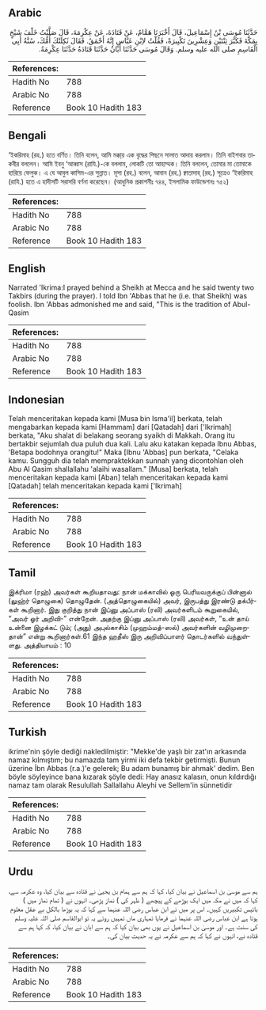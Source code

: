 ## Arabic


<div dir="rtl" lang="ar" style={{fontSize:'larger',backgroundColor:'#f8f9fa',padding:20}}>
حَدَّثَنَا مُوسَى بْنُ إِسْمَاعِيلَ، قَالَ أَخْبَرَنَا هَمَّامٌ، عَنْ قَتَادَةَ، عَنْ عِكْرِمَةَ، قَالَ صَلَّيْتُ خَلْفَ شَيْخٍ بِمَكَّةَ فَكَبَّرَ ثِنْتَيْنِ وَعِشْرِينَ تَكْبِيرَةً، فَقُلْتُ لاِبْنِ عَبَّاسٍ إِنَّهُ أَحْمَقُ‏.‏ فَقَالَ ثَكِلَتْكَ أُمُّكَ، سُنَّةُ أَبِي الْقَاسِمِ صلى الله عليه وسلم‏.‏ وَقَالَ مُوسَى حَدَّثَنَا أَبَانُ حَدَّثَنَا قَتَادَةُ حَدَّثَنَا عِكْرِمَةُ‏.‏
</div>
<div style={{backgroundColor:'#f8f9fa',padding:20, marginBottom: 10}}><table> <thead> <tr> <th>References:</th> <th></th> </tr> </thead> <tbody><tr><td>Hadith No</td><td>788</td></tr><tr><td>Arabic No</td><td>788</td></tr><tr><td>Reference</td><td>Book 10 Hadith 183</td></tr></tbody></table></div>

## Bengali


<div dir="ltr" lang="bn" style={{fontSize:'larger',backgroundColor:'#f8f9fa',padding:20}}>
‘ইকরিমাহ (রহ.) হতে বর্ণিত। তিনি বলেন, আমি মক্কা্য় এক বৃদ্ধের পিছনে সালাত আদায় করলাম। তিনি বাইশবার তাকবীর বললেন। আমি ইবনু ‘আব্বাস (রাযি.)-কে বললাম, লোকটি তো আহাম্মক। তিনি বললেন, তোমার মা তোমাকে হারিয়ে ফেলুক। এ যে আবুল কাসিম-এর সুন্নাত। মূসা (রহ.) বলেন, আবান (রহ.) ক্বাতাদাহ্ (রহ.) সূত্রেও ‘ইকরিমাহ (রাযি.) হতে এ হাদীসটি সরাসরি বর্ণনা করেছেন। (আধুনিক প্রকাশনীঃ ৭৪৪, ইসলামিক ফাউন্ডেশনঃ ৭৫২)
</div>
<div style={{backgroundColor:'#f8f9fa',padding:20, marginBottom: 10}}><table> <thead> <tr> <th>References:</th> <th></th> </tr> </thead> <tbody><tr><td>Hadith No</td><td>788</td></tr><tr><td>Arabic No</td><td>788</td></tr><tr><td>Reference</td><td>Book 10 Hadith 183</td></tr></tbody></table></div>

## English


<div dir="ltr" lang="en" style={{fontSize:'larger',backgroundColor:'#f8f9fa',padding:20}}>
Narrated 'Ikrima:I prayed behind a Sheikh at Mecca and he said twenty two Takbirs (during the prayer). I told Ibn 'Abbas that he (i.e. that Sheikh) was foolish. Ibn 'Abbas admonished me and said, "This is the tradition of Abul-Qasim
</div>
<div style={{backgroundColor:'#f8f9fa',padding:20, marginBottom: 10}}><table> <thead> <tr> <th>References:</th> <th></th> </tr> </thead> <tbody><tr><td>Hadith No</td><td>788</td></tr><tr><td>Arabic No</td><td>788</td></tr><tr><td>Reference</td><td>Book 10 Hadith 183</td></tr></tbody></table></div>

## Indonesian


<div dir="ltr" lang="id" style={{fontSize:'larger',backgroundColor:'#f8f9fa',padding:20}}>
Telah menceritakan kepada kami [Musa bin Isma'il] berkata, telah mengabarkan kepada kami [Hammam] dari [Qatadah] dari ['Ikrimah] berkata, "Aku shalat di belakang seorang syaikh di Makkah. Orang itu bertakbir sejumlah dua puluh dua kali. Lalu aku katakan kepada Ibnu Abbas, 'Betapa bodohnya orangitu!" Maka [Ibnu 'Abbas] pun berkata, "Celaka kamu. Sungguh dia telah mempraktekkan sunnah yang dicontohlan oleh Abu Al Qasim shallallahu 'alaihi wasallam." [Musa] berkata, telah menceritakan kepada kami [Aban] telah menceritakan kepada kami [Qatadah] telah menceritakan kepada kami ['Ikrimah]
</div>
<div style={{backgroundColor:'#f8f9fa',padding:20, marginBottom: 10}}><table> <thead> <tr> <th>References:</th> <th></th> </tr> </thead> <tbody><tr><td>Hadith No</td><td>788</td></tr><tr><td>Arabic No</td><td>788</td></tr><tr><td>Reference</td><td>Book 10 Hadith 183</td></tr></tbody></table></div>

## Tamil


<div dir="ltr" lang="ta" style={{fontSize:'larger',backgroundColor:'#f8f9fa',padding:20}}>
இக்ரிமா (ரஹ்) அவர்கள் கூறியதாவது: நான் மக்காவில் ஒரு பெரியவருக்குப் பின்னால் (லுஹ்ர் தொழுகை) தொழுதேன். (அத்தொழுகையில்) அவர், இருபத்து இரண்டு தக்பீர்கள் கூறினார். இது குறித்து நான் இப்னு அப்பாஸ் (ரலி) அவர்களிடம் கூறுகையில், “அவர் ஓர் அறிவி-” என்றேன். அதற்கு இப்னு அப்பாஸ் (ரலி) அவர்கள், “உன் தாய் உன்னை இழக்கட் டும்; (அது) அபுல்காசிம் (முஹம்மத்-ஸல்) அவர்களின் வழிமுறைதான்” என்று கூறினார்கள்.61 இந்த ஹதீஸ் இரு அறிவிப்பாளர் தொடர்களில் வந்துள்ளது. அத்தியாயம் : 10
</div>
<div style={{backgroundColor:'#f8f9fa',padding:20, marginBottom: 10}}><table> <thead> <tr> <th>References:</th> <th></th> </tr> </thead> <tbody><tr><td>Hadith No</td><td>788</td></tr><tr><td>Arabic No</td><td>788</td></tr><tr><td>Reference</td><td>Book 10 Hadith 183</td></tr></tbody></table></div>

## Turkish


<div dir="ltr" lang="tr" style={{fontSize:'larger',backgroundColor:'#f8f9fa',padding:20}}>
ikrime'nin şöyle dediği nakledilmiştir: "Mekke'de yaşlı bir zat'ın arkasında namaz kılmıştım; bu namazda tam yirmi iki defa tekbir getirmişti. Bunun üzerine İbn Abbas (r.a.)'e gelerek; Bu adam bunamış bir ahmak' dedim. Ben böyle söyleyince bana kızarak şöyle dedi: Hay anasız kalasın, onun kıldırdığı namaz tam olarak Resulullah Sallallahu Aleyhi ve Sellem'in sünnetidir
</div>
<div style={{backgroundColor:'#f8f9fa',padding:20, marginBottom: 10}}><table> <thead> <tr> <th>References:</th> <th></th> </tr> </thead> <tbody><tr><td>Hadith No</td><td>788</td></tr><tr><td>Arabic No</td><td>788</td></tr><tr><td>Reference</td><td>Book 10 Hadith 183</td></tr></tbody></table></div>

## Urdu


<div dir="rtl" lang="ur" style={{fontSize:'larger',backgroundColor:'#f8f9fa',padding:20}}>
ہم سے موسیٰ بن اسماعیل نے بیان کیا، کہا کہ ہم سے ہمام بن یحییٰ نے قتادہ سے بیان کیا، وہ عکرمہ سے، کہا کہ میں نے مکہ میں ایک بوڑھے کے پیچھے ( ظہر کی ) نماز پڑھی۔ انہوں نے ( تمام نماز میں ) بائیس تکبیریں کہیں۔ اس پر میں نے ابن عباس رضی اللہ عنہما سے کہا کہ یہ بوڑھا بالکل بے عقل معلوم ہوتا ہے ابن عباس رضی اللہ عنہما نے فرمایا تمہاری ماں تمہیں روئے یہ تو ابوالقاسم صلی اللہ علیہ وسلم کی سنت ہے۔ اور موسیٰ بن اسماعیل نے یوں بھی بیان کیا کہ ہم سے ابان نے بیان کیا، کہ کہا ہم سے قتادہ نے، انہوں نے کہا کہ ہم سے عکرمہ نے یہ حدیث بیان کی۔
</div>
<div style={{backgroundColor:'#f8f9fa',padding:20, marginBottom: 10}}><table> <thead> <tr> <th>References:</th> <th></th> </tr> </thead> <tbody><tr><td>Hadith No</td><td>788</td></tr><tr><td>Arabic No</td><td>788</td></tr><tr><td>Reference</td><td>Book 10 Hadith 183</td></tr></tbody></table></div>
